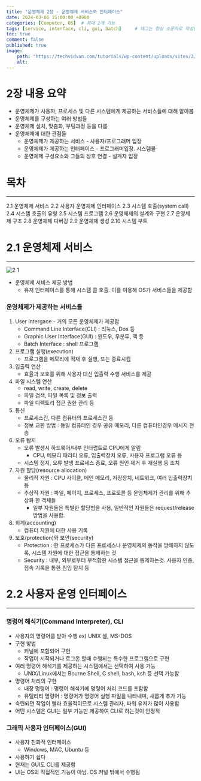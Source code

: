 ```yaml
---
title: "운영체제 2장 - 운영체제 서비스와 인터페이스"
date: 2024-03-06 15:00:00 +0900
categories: [Computer, OS]  # 최대 2개 가능
tags: [service, interface, cli, gui, batch]     # 태그는 항상 소문자로 작성할 것
toc: true
comment: false
published: true
image:
    path: "https://techvidvan.com/tutorials/wp-content/uploads/sites/2/2021/07/Services-of-Operating-System-1.jpg"
    alt: 
---
```



# 2장 내용 요약
- 운영체제가 사용자, 프로세스 및 다른 시스템에게 제공하는 서비스들에 대해 알아봄
- 운영체제를 구성하는 여러 방법들
- 운영체제 설치, 맞춤화, 부팅과정 등을 다룸
- 운영체제에 대한 관점들
	- 운영체제가 제공하는 서비스 - 사용자/프로그래머 입장
	- 운영체제가 제공하는 인터페이스 - 프로그래머입장. 시스템콜
	- 운영체제 구성요소와 그들의 상호 연결 - 설계자 입장

# 목차
---
2.1 운영체제 서비스
2.2 사용자 운영체제 인터페이스
2.3 시스템 호출(system call)
2.4 시스템 호출의 유형
2.5 시스템 프로그램
2.6 운영체제의 설계와 구현
2.7 운영체제 구조
2.8 운영체제 디버깅
2.9 운영체제 생성
2.10 시스템 부트  

# 2.1 운영체제 서비스
---

![2 1](https://github.com/jinhg0214/jinhg0214.github.io/assets/70011316/369e318d-fa1d-40a3-b4ad-8f43d87f75c6)


- 운영체제 서비스 제공 방법
	- 유저 인터페이스를 통해 시스템 콜 호출. 이를 이용해 OS가 서비스들을 제공함

### 운영체제가 제공하는 서비스들

1. User Intergace - 거의 모든 운영체제가 제공함
	- Command Line Interface(CLI) : 리눅스, Dos 등
	- Graphic User Interface(GUI) : 윈도우, 우분투, 맥 등
	- Batch Interface : shell 프로그램
2. 프로그램 실행(execution)
	- 프로그램을 메모리에 적재 후 실행, 또는 종료시킴
3. 입출력 연산
	- 효율과 보호를 위해 사용자 대신 입출력 수행 서비스를 제공
4. 파일 시스템 연산
	- read, write, create, delete
	- 파일 검색, 파일 목록 및 정보 출력
	- 파일 디렉토리 접근 권한 관리 등
5. 통신 
	- 프로세스간, 다른 컴퓨터의 프로세스간 등 
	- 정보 교환 방법 : 동일 컴퓨터인 경우 공유 메모리, 다른 컴퓨터인경우 메시지 전송 
6. 오류 탐지
	- 오류 발생시 하드웨어/내부 인터럽트로 CPU에게 알림
		- CPU, 메모리 패리티 오류, 입출력장치 오류, 사용자 프로그램 오류 등
	- 시스템 정지, 오류 발생 프로세스 종료, 오류 원인 제거 후 재실행 등 조치
7. 자원 할당(resource allocation)
	- 물리적 자원 : CPU 사이클, 메인 메모리, 저장장치, 네트워크, 여러 입출력장치 등
	- 추상적 자원 : 파일, 페이지, 프로세스, 프로토콜 등 운영체제가 관리를 위해 추상화 한 객체들
		- 일부 자원들은 특별한 할당법을 사용, 일반적인 자원들은 request/release 방법을 사용함.
8. 회계(accounting)
	- 컴퓨터 자원에 대한 사용 기록
9. 보호(protection)와 보안(security)
	- Protection : 한 프로세스가 다른 프로세스나 운영체제의 동작을 방해하지 않도록, 시스템 자원에 대한 접근을 통제하는 것
	- Security : 내부, 외부로부터 부적합한 시스템 접근을 통제하는것. 사용자 인증, 접속 기록을 통한 침입 탐지 등

# 2.2 사용자 운영 인터페이스
---

### 명령어 해석기(Command Interpreter), CLI
- 사용자의 명령어를 받아 수행
	ex) UNIX 셸, MS-DOS
- 구현 방법
	- 커널에 포함되어 구현
	- 작업이 시작되거나 로그온 할때 수행되는 특수한 프로그램으로 구현
- 여러 명령어 해석기를 제공하는 시스템에서는 선택하여 사용 가능
	- UNIX/Linux에서는 Bourne Shell, C shell, bash, ksh 등 선택 가능함
- 명령어 처리의 구현
	- 내장 명령어 : 명령어 해석기에 명령어 처리 코드를 포함함
	- 유틸리티 명령어 : 명령어가 명령어 실행 파일을 나타내며, 새롭게 추가 가능
- 숙련되면 작업이 빨라 효율적이므로 시스템 관리자, 파워 유저가 많이 사용함
- 어떤 시스템은 GUI는 일부 기능만 제공하여 CLI로 하는것이 안정적

### 그래픽 사용자 인터페이스(GUI)
- 사용자 친화적 인터페이스
	- Windows, MAC, Ubuntu 등
- 사용하기 쉽다
- 현재는 GUI도 CLI를 제공함
- UI는 OS의 직접적인 기능이 아님. OS 커널 밖에서 수행됨